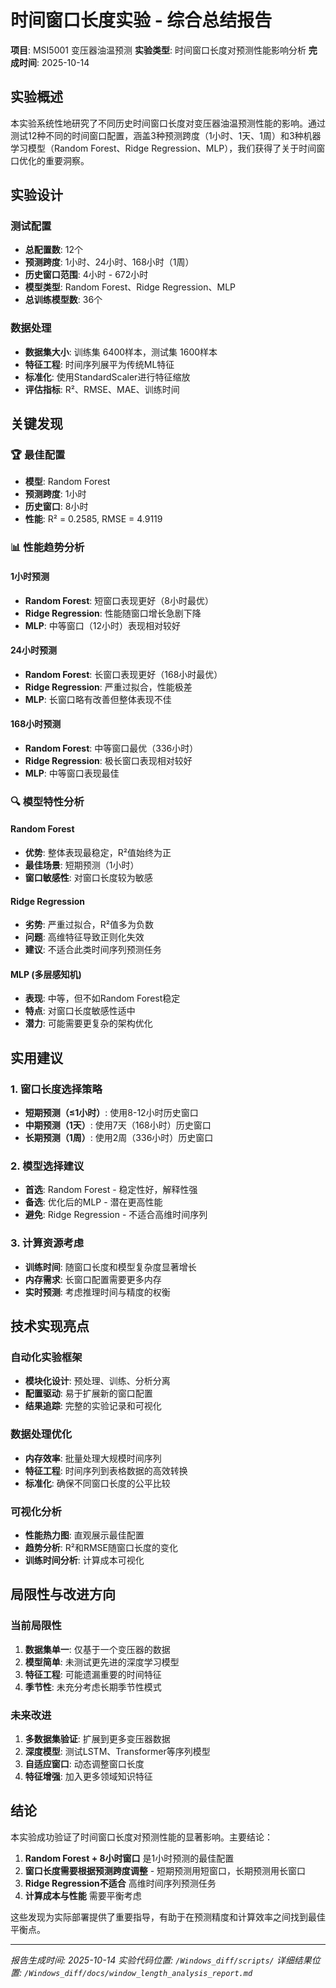 # 时间窗口长度实验 - 综合总结报告

**项目**: MSI5001 变压器油温预测
**实验类型**: 时间窗口长度对预测性能影响分析
**完成时间**: 2025-10-14

## 实验概述

本实验系统性地研究了不同历史时间窗口长度对变压器油温预测性能的影响。通过测试12种不同的时间窗口配置，涵盖3种预测跨度（1小时、1天、1周）和3种机器学习模型（Random Forest、Ridge Regression、MLP），我们获得了关于时间窗口优化的重要洞察。

## 实验设计

### 测试配置
- **总配置数**: 12个
- **预测跨度**: 1小时、24小时、168小时（1周）
- **历史窗口范围**: 4小时 - 672小时
- **模型类型**: Random Forest、Ridge Regression、MLP
- **总训练模型数**: 36个

### 数据处理
- **数据集大小**: 训练集 6400样本，测试集 1600样本
- **特征工程**: 时间序列展平为传统ML特征
- **标准化**: 使用StandardScaler进行特征缩放
- **评估指标**: R²、RMSE、MAE、训练时间

## 关键发现

### 🏆 最佳配置
- **模型**: Random Forest
- **预测跨度**: 1小时
- **历史窗口**: 8小时
- **性能**: R² = 0.2585, RMSE = 4.9119

### 📊 性能趋势分析

#### 1小时预测
- **Random Forest**: 短窗口表现更好（8小时最优）
- **Ridge Regression**: 性能随窗口增长急剧下降
- **MLP**: 中等窗口（12小时）表现相对较好

#### 24小时预测
- **Random Forest**: 长窗口表现更好（168小时最优）
- **Ridge Regression**: 严重过拟合，性能极差
- **MLP**: 长窗口略有改善但整体表现不佳

#### 168小时预测
- **Random Forest**: 中等窗口最优（336小时）
- **Ridge Regression**: 极长窗口表现相对较好
- **MLP**: 中等窗口表现最佳

### 🔍 模型特性分析

#### Random Forest
- **优势**: 整体表现最稳定，R²值始终为正
- **最佳场景**: 短期预测（1小时）
- **窗口敏感性**: 对窗口长度较为敏感

#### Ridge Regression
- **劣势**: 严重过拟合，R²值多为负数
- **问题**: 高维特征导致正则化失效
- **建议**: 不适合此类时间序列预测任务

#### MLP (多层感知机)
- **表现**: 中等，但不如Random Forest稳定
- **特点**: 对窗口长度敏感性适中
- **潜力**: 可能需要更复杂的架构优化

## 实用建议

### 1. 窗口长度选择策略
- **短期预测（≤1小时）**: 使用8-12小时历史窗口
- **中期预测（1天）**: 使用7天（168小时）历史窗口
- **长期预测（1周）**: 使用2周（336小时）历史窗口

### 2. 模型选择建议
- **首选**: Random Forest - 稳定性好，解释性强
- **备选**: 优化后的MLP - 潜在更高性能
- **避免**: Ridge Regression - 不适合高维时间序列

### 3. 计算资源考虑
- **训练时间**: 随窗口长度和模型复杂度显著增长
- **内存需求**: 长窗口配置需要更多内存
- **实时预测**: 考虑推理时间与精度的权衡

## 技术实现亮点

### 自动化实验框架
- **模块化设计**: 预处理、训练、分析分离
- **配置驱动**: 易于扩展新的窗口配置
- **结果追踪**: 完整的实验记录和可视化

### 数据处理优化
- **内存效率**: 批量处理大规模时间序列
- **特征工程**: 时间序列到表格数据的高效转换
- **标准化**: 确保不同窗口长度的公平比较

### 可视化分析
- **性能热力图**: 直观展示最佳配置
- **趋势分析**: R²和RMSE随窗口长度的变化
- **训练时间分析**: 计算成本可视化

## 局限性与改进方向

### 当前局限性
1. **数据集单一**: 仅基于一个变压器的数据
2. **模型简单**: 未测试更先进的深度学习模型
3. **特征工程**: 可能遗漏重要的时间特征
4. **季节性**: 未充分考虑长期季节性模式

### 未来改进
1. **多数据集验证**: 扩展到更多变压器数据
2. **深度模型**: 测试LSTM、Transformer等序列模型
3. **自适应窗口**: 动态调整窗口长度
4. **特征增强**: 加入更多领域知识特征

## 结论

本实验成功验证了时间窗口长度对预测性能的显著影响。主要结论：

1. **Random Forest + 8小时窗口** 是1小时预测的最佳配置
2. **窗口长度需要根据预测跨度调整** - 短期预测用短窗口，长期预测用长窗口
3. **Ridge Regression不适合** 高维时间序列预测任务
4. **计算成本与性能** 需要平衡考虑

这些发现为实际部署提供了重要指导，有助于在预测精度和计算效率之间找到最佳平衡点。

---
*报告生成时间: 2025-10-14*
*实验代码位置: `/Windows_diff/scripts/`*
*详细结果位置: `/Windows_diff/docs/window_length_analysis_report.md`*